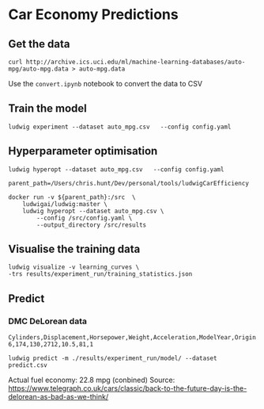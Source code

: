# Car Economy Predictions

## Get the data
```
curl http://archive.ics.uci.edu/ml/machine-learning-databases/auto-mpg/auto-mpg.data > auto-mpg.data

```
Use the `convert.ipynb` notebook to convert the data to CSV

## Train the model

```
ludwig experiment --dataset auto_mpg.csv   --config config.yaml

```

## Hyperparameter optimisation
```
ludwig hyperopt --dataset auto_mpg.csv   --config config.yaml
```

```
parent_path=/Users/chris.hunt/Dev/personal/tools/ludwigCarEfficiency

docker run -v ${parent_path}:/src  \
    ludwigai/ludwig:master \
    ludwig hyperopt --dataset auto_mpg.csv \
        --config /src/config.yaml \
        --output_directory /src/results

```

## Visualise the training data

```
ludwig visualize -v learning_curves \
-trs results/experiment_run/training_statistics.json
```

## Predict
### DMC DeLorean data

```
Cylinders,Displacement,Horsepower,Weight,Acceleration,ModelYear,Origin
6,174,130,2712,10.5,81,1
```

```
ludwig predict -m ./results/experiment_run/model/ --dataset predict.csv
```

Actual fuel economy: 22.8 mpg (conbined)
Source: https://www.telegraph.co.uk/cars/classic/back-to-the-future-day-is-the-delorean-as-bad-as-we-think/